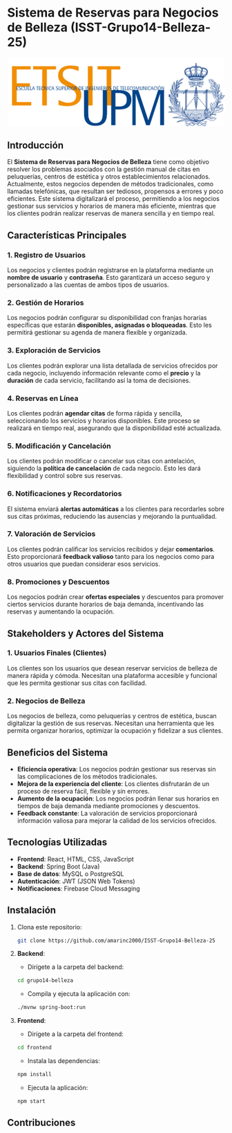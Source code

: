 # Sistema de Reservas para Negocios de Belleza (ISST-Grupo14-Belleza-25)
![Logo UPM](./frontend/src/assets/LOGO_ESCUELA.png)
## Introducción

El **Sistema de Reservas para Negocios de Belleza** tiene como objetivo resolver los problemas asociados con la gestión manual de citas en peluquerías, centros de estética y otros establecimientos relacionados. Actualmente, estos negocios dependen de métodos tradicionales, como llamadas telefónicas, que resultan ser tediosos, propensos a errores y poco eficientes. Este sistema digitalizará el proceso, permitiendo a los negocios gestionar sus servicios y horarios de manera más eficiente, mientras que los clientes podrán realizar reservas de manera sencilla y en tiempo real.

## Características Principales

### 1. **Registro de Usuarios**
Los negocios y clientes podrán registrarse en la plataforma mediante un **nombre de usuario** y **contraseña**. Esto garantizará un acceso seguro y personalizado a las cuentas de ambos tipos de usuarios.

### 2. **Gestión de Horarios**
Los negocios podrán configurar su disponibilidad con franjas horarias específicas que estarán **disponibles, asignadas o bloqueadas**. Esto les permitirá gestionar su agenda de manera flexible y organizada.

### 3. **Exploración de Servicios**
Los clientes podrán explorar una lista detallada de servicios ofrecidos por cada negocio, incluyendo información relevante como el **precio** y la **duración** de cada servicio, facilitando así la toma de decisiones.

### 4. **Reservas en Línea**
Los clientes podrán **agendar citas** de forma rápida y sencilla, seleccionando los servicios y horarios disponibles. Este proceso se realizará en tiempo real, asegurando que la disponibilidad esté actualizada.

### 5. **Modificación y Cancelación**
Los clientes podrán modificar o cancelar sus citas con antelación, siguiendo la **política de cancelación** de cada negocio. Esto les dará flexibilidad y control sobre sus reservas.

### 6. **Notificaciones y Recordatorios**
El sistema enviará **alertas automáticas** a los clientes para recordarles sobre sus citas próximas, reduciendo las ausencias y mejorando la puntualidad.

### 7. **Valoración de Servicios**
Los clientes podrán calificar los servicios recibidos y dejar **comentarios**. Esto proporcionará **feedback valioso** tanto para los negocios como para otros usuarios que puedan considerar esos servicios.

### 8. **Promociones y Descuentos**
Los negocios podrán crear **ofertas especiales** y descuentos para promover ciertos servicios durante horarios de baja demanda, incentivando las reservas y aumentando la ocupación.

## Stakeholders y Actores del Sistema

### 1. **Usuarios Finales (Clientes)**
Los clientes son los usuarios que desean reservar servicios de belleza de manera rápida y cómoda. Necesitan una plataforma accesible y funcional que les permita gestionar sus citas con facilidad.

### 2. **Negocios de Belleza**
Los negocios de belleza, como peluquerías y centros de estética, buscan digitalizar la gestión de sus reservas. Necesitan una herramienta que les permita organizar horarios, optimizar la ocupación y fidelizar a sus clientes.

## Beneficios del Sistema

- **Eficiencia operativa**: Los negocios podrán gestionar sus reservas sin las complicaciones de los métodos tradicionales.
- **Mejora de la experiencia del cliente**: Los clientes disfrutarán de un proceso de reserva fácil, flexible y sin errores.
- **Aumento de la ocupación**: Los negocios podrán llenar sus horarios en tiempos de baja demanda mediante promociones y descuentos.
- **Feedback constante**: La valoración de servicios proporcionará información valiosa para mejorar la calidad de los servicios ofrecidos.

## Tecnologías Utilizadas

- **Frontend**: React, HTML, CSS, JavaScript
- **Backend**: Spring Boot (Java)
- **Base de datos**: MySQL o PostgreSQL
- **Autenticación**: JWT (JSON Web Tokens)
- **Notificaciones**: Firebase Cloud Messaging

## Instalación

1. Clona este repositorio:
    ```bash
    git clone https://github.com/amarinc2000/ISST-Grupo14-Belleza-25
    ```

2. **Backend**:
    - Dirígete a la carpeta del backend:
    ```bash
    cd grupo14-belleza
    ```
    - Compila y ejecuta la aplicación con:
    ```bash
    ./mvnw spring-boot:run
    ```

3. **Frontend**:
    - Dirígete a la carpeta del frontend:
    ```bash
    cd frontend
    ```
    - Instala las dependencias:
    ```bash
    npm install
    ```
    - Ejecuta la aplicación:
    ```bash
    npm start
    ```

## Contribuciones
